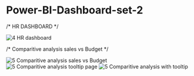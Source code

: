 # Power-BI-Dashboard-set-2


/* HR DASHBOARD */

![4  HR dashboard ](https://user-images.githubusercontent.com/85949588/122117526-994d2580-ce44-11eb-8991-e31a75421ed6.jpg)


/* Comparitive analysis sales vs Budget */

![5  Comparitive analysis sales vs Budget](https://user-images.githubusercontent.com/85949588/122117719-d0233b80-ce44-11eb-8864-b7b0965a951a.jpg)
![5  Comparitive analysis tooltip page](https://user-images.githubusercontent.com/85949588/122117871-02349d80-ce45-11eb-9508-bd0e5229b4d9.jpg)
![5  Comparitive analysis with tooltip](https://user-images.githubusercontent.com/85949588/122117880-03fe6100-ce45-11eb-8bc6-1447c506b76e.jpg)


